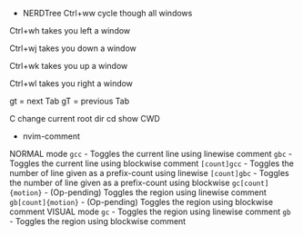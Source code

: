 - NERDTree
  Ctrl+ww cycle though all windows

Ctrl+wh takes you left a window

Ctrl+wj takes you down a window

Ctrl+wk takes you up a window

Ctrl+wl takes you right a window

gt = next Tab gT = previous Tab

C change current root dir
cd show CWD

- nvim-comment

NORMAL mode
`gcc` - Toggles the current line using linewise comment
`gbc` - Toggles the current line using blockwise comment
`[count]gcc` - Toggles the number of line given as a prefix-count using linewise
`[count]gbc` - Toggles the number of line given as a prefix-count using blockwise
`gc[count]{motion}` - (Op-pending) Toggles the region using linewise comment
`gb[count]{motion}` - (Op-pending) Toggles the region using blockwise comment
VISUAL mode
`gc` - Toggles the region using linewise comment
`gb` - Toggles the region using blockwise comment
